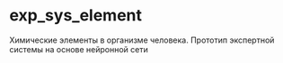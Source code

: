# exp_sys_element
Химические элементы в организме человека. Прототип экспертной системы на основе нейронной сети
